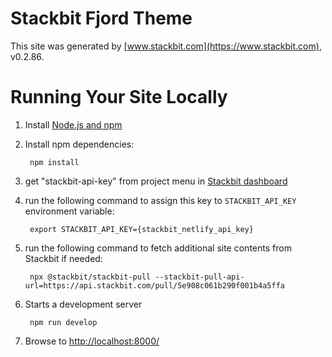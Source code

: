 # Stackbit Fjord Theme

This site was generated by [www.stackbit.com](https://www.stackbit.com), v0.2.86.

# Running Your Site Locally

1. Install [Node.js and npm](https://nodejs.org/en/)

1. Install npm dependencies:

        npm install

1. get "stackbit-api-key" from project menu in [Stackbit dashboard](https://app.stackbit.com/dashboard)

1. run the following command to assign this key to `STACKBIT_API_KEY` environment variable:

        export STACKBIT_API_KEY={stackbit_netlify_api_key}

1. run the following command to fetch additional site contents from Stackbit if needed:

        npx @stackbit/stackbit-pull --stackbit-pull-api-url=https://api.stackbit.com/pull/5e908c061b290f001b4a5ffa

1. Starts a development server

        npm run develop

1. Browse to [http://localhost:8000/](http://localhost:8000/)
